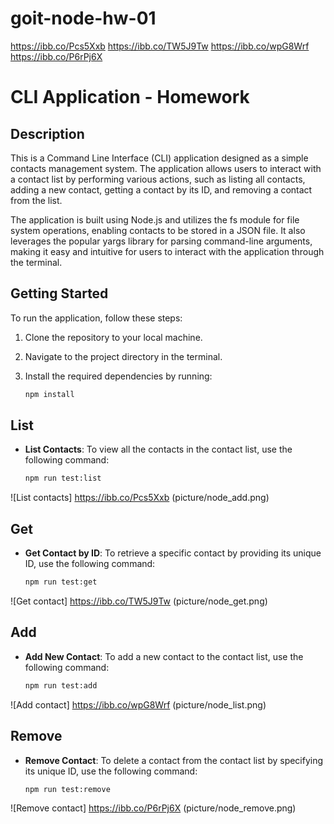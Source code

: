 # goit-node-hw-01

https://ibb.co/Pcs5Xxb
https://ibb.co/TW5J9Tw
https://ibb.co/wpG8Wrf
https://ibb.co/P6rPj6X

# CLI Application - Homework

## Description

This is a Command Line Interface (CLI) application designed as a simple contacts management system. The application allows users to interact with a contact list by performing various actions, such as listing all contacts, adding a new contact, getting a contact by its ID, and removing a contact from the list.

The application is built using Node.js and utilizes the fs module for file system operations, enabling contacts to be stored in a JSON file. It also leverages the popular yargs library for parsing command-line arguments, making it easy and intuitive for users to interact with the application through the terminal.

## Getting Started

To run the application, follow these steps:

1. Clone the repository to your local machine.

2. Navigate to the project directory in the terminal.

3. Install the required dependencies by running:
   ```bash
   npm install
   ```

## List

- **List Contacts**: To view all the contacts in the contact list, use the following command:
  ```bash
  npm run test:list
![List contacts] https://ibb.co/Pcs5Xxb (picture/node_add.png)

## Get

- **Get Contact by ID**: To retrieve a specific contact by providing its unique ID, use the following command:
   ```bash
   npm run test:get
![Get contact] https://ibb.co/TW5J9Tw (picture/node_get.png)

## Add

- **Add New Contact**: To add a new contact to the contact list, use the following command:
   ```bash
   npm run test:add
![Add contact] https://ibb.co/wpG8Wrf (picture/node_list.png)

## Remove

- **Remove Contact**: To delete a contact from the contact list by specifying its unique ID, use the following command:
   ```bash
   npm run test:remove
![Remove contact] https://ibb.co/P6rPj6X (picture/node_remove.png)
